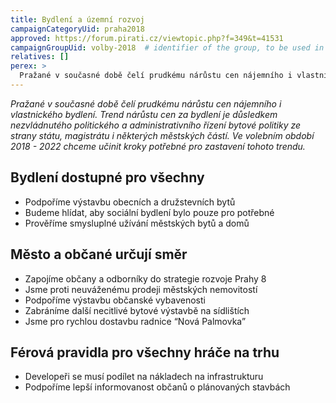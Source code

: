 ```yaml
---
title: Bydlení a územní rozvoj
campaignCategoryUid: praha2018
approved: https://forum.pirati.cz/viewtopic.php?f=349&t=41531
campaignGroupUid: volby-2018  # identifier of the group, to be used in program point
relatives: []
perex: >
  Pražané v současné době čelí prudkému nárůstu cen nájemního i vlastnického bydlení. Trend nárůstu cen za bydlení je důsledkem nezvládnutého politického a administrativního řízení bytové politiky ze strany státu, magistrátu i některých městských částí. Ve volebním období 2018 - 2022 chceme učinit kroky potřebné pro zastavení tohoto trendu.
---
```


*Pražané v současné době čelí prudkému nárůstu cen nájemního i vlastnického bydlení. Trend nárůstu cen za bydlení je důsledkem nezvládnutého politického a administrativního řízení bytové politiky ze strany státu, magistrátu i některých městských částí. Ve volebním období 2018 - 2022 chceme učinit kroky potřebné pro zastavení tohoto trendu.*


## Bydlení dostupné pro všechny
- Podpoříme výstavbu obecních a družstevních bytů
- Budeme hlídat, aby sociální bydlení bylo pouze pro potřebné
- Prověříme smysluplné užívání městských bytů a domů

## Město a občané určují směr
- Zapojíme občany a odborníky do strategie rozvoje Prahy 8
- Jsme proti neuváženému prodeji městských nemovitostí
- Podpoříme výstavbu občanské vybavenosti
- Zabráníme další necitlivé bytové výstavbě na sídlištích
- Jsme pro rychlou dostavbu radnice “Nová Palmovka”

## Férová pravidla pro všechny hráče na trhu
- Developeři se musí podílet na nákladech na infrastrukturu
- Podpoříme lepší informovanost občanů o plánovaných stavbách
